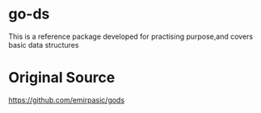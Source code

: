 # go-ds

This is a reference package developed for practising purpose,and covers basic data structures

# Original Source 
https://github.com/emirpasic/gods